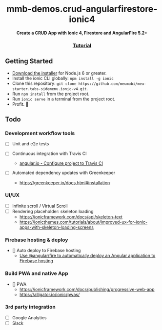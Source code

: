<h1 align="center">mmb-demos.crud-angularfirestore-ionic4</h1>
<div align="center">
  <strong>Create a CRUD App with Ionic 4, Firestore and AngularFire 5.2+</strong>
</div>
<div align="center">
  <h3>
    <a href="http://meumobi.github.io/ionic/2019/05/29/crud-ionic4-angulafire5-app.html">
      Tutorial
    </a>
  </h3>
</div>

## Getting Started

* [Download the installer](https://nodejs.org/) for Node.js 6 or greater.
* Install the ionic CLI globally: `npm install -g ionic`
* Clone this repository: `git clone https://github.com/meumobi/meu-starter.tabs-sidemenu.ionic-v4.git`.
* Run `npm install` from the project root.
* Run `ionic serve` in a terminal from the project root.
* Profit. :tada:

## Todo
### Development workflow tools
- [ ] Unit and e2e tests
- [ ] Continuous integration with Travis CI

  - [angular.io - Configure project to Travis CI](https://angular.io/guide/testing#configure-project-for-travis-ci)
- [ ] Automated dependency updates with Greenkeeper

  - https://greenkeeper.io/docs.html#installation

### UI/UX

- [ ] Infinite scroll / Virtual Scroll
- [ ] Rendering placeholder: skeleton loading
  - https://ionicframework.com/docs/api/skeleton-text
  - https://ionicthemes.com/tutorials/about/improved-ux-for-ionic-apps-with-skeleton-loading-screens

### Firebase hosting & deploy
- [] Auto deploy to Firebase hosting
  - [Use @angular/fire to automatically deploy an Angular application to Firebase hosting](https://github.com/angular/angularfire2/blob/master/docs/deploy/getting-started.md)

### Build PWA and native App
- [] PWA
  - https://ionicframework.com/docs/publishing/progressive-web-app
  - https://alligator.io/ionic/pwas/

### 3rd party integration
- [ ] Google Analytics
- [ ] Slack